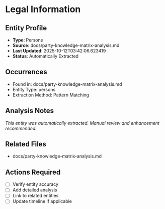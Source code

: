 # Legal Information

## Entity Profile
- **Type**: Persons
- **Source**: docs/party-knowledge-matrix-analysis.md
- **Last Updated**: 2025-10-12T03:42:06.623419
- **Status**: Automatically Extracted

## Occurrences
- Found in: docs/party-knowledge-matrix-analysis.md
- Entity Type: persons
- Extraction Method: Pattern Matching

## Analysis Notes
*This entity was automatically extracted. Manual review and enhancement recommended.*

## Related Files
- docs/party-knowledge-matrix-analysis.md

## Actions Required
- [ ] Verify entity accuracy
- [ ] Add detailed analysis
- [ ] Link to related entities
- [ ] Update timeline if applicable
